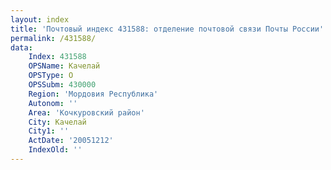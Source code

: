 ```yaml
---
layout: index
title: 'Почтовый индекс 431588: отделение почтовой связи Почты России'
permalink: /431588/
data:
    Index: 431588
    OPSName: Качелай
    OPSType: О
    OPSSubm: 430000
    Region: 'Мордовия Республика'
    Autonom: ''
    Area: 'Кочкуровский район'
    City: Качелай
    City1: ''
    ActDate: '20051212'
    IndexOld: ''
---
```

